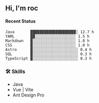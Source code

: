 ## Hi, I'm roc

<!--START_SECTION:waka-->
#### Recent Status

```text
Java       ▓▓▓▓▓▓▓▓▓▓▓▓▓▓▓▓▓▓▓▓░ 12.7 h
YAML       ▓▓░░░░░░░░░░░░░░░░░░ 1.5 h
Markdown   ▓░░░░░░░░░░░░░░░░░░░ 1.0 h
CSS        ▓░░░░░░░░░░░░░░░░░░░ 1.0 h
Astro      ▓░░░░░░░░░░░░░░░░░░░░ 0.4 h
SQL        ▓░░░░░░░░░░░░░░░░░░░░ 0.3 h
TypeScript ▓░░░░░░░░░░░░░░░░░░░░ 0.3 h
```
<!--END_SECTION:waka-->

### 🛠️ Skills
- Java
- Vue | Vite
- Ant Design Pro
